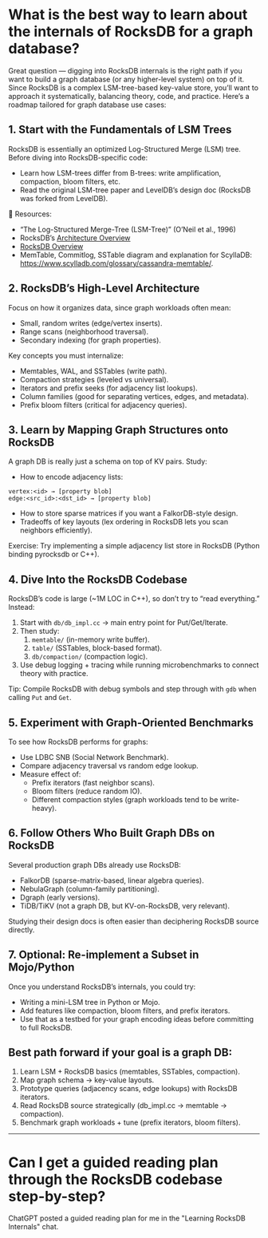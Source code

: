 # What is the best way to learn about the internals of RocksDB for a graph database?

Great question — digging into RocksDB internals is the right path if you want to build a graph database (or any higher-level system) on top of it. Since RocksDB is a complex LSM-tree-based key-value store, you’ll want to approach it systematically, balancing theory, code, and practice. Here’s a roadmap tailored for graph database use cases:

## 1. Start with the Fundamentals of LSM Trees

RocksDB is essentially an optimized Log-Structured Merge (LSM) tree. Before diving into RocksDB-specific code:

* Learn how LSM-trees differ from B-trees: write amplification, compaction, bloom filters, etc.
* Read the original LSM-tree paper and LevelDB’s design doc (RocksDB was forked from LevelDB).

📖 Resources:

* “The Log-Structured Merge-Tree (LSM-Tree)” (O’Neil et al., 1996)
* RocksDB’s [Architecture Overview](https://github.com/facebook/rocksdb/wiki)
* [RocksDB Overview](https://docs.pingcap.com/tidb/stable/rocksdb-overview/)
* MemTable, Commitlog, SSTable diagram and explanation for ScyllaDB: https://www.scylladb.com/glossary/cassandra-memtable/. 

## 2. RocksDB’s High-Level Architecture

Focus on how it organizes data, since graph workloads often mean:

* Small, random writes (edge/vertex inserts).
* Range scans (neighborhood traversal).
* Secondary indexing (for graph properties).

Key concepts you must internalize:

* Memtables, WAL, and SSTables (write path).
* Compaction strategies (leveled vs universal).
* Iterators and prefix seeks (for adjacency list lookups).
* Column families (good for separating vertices, edges, and metadata).
* Prefix bloom filters (critical for adjacency queries).

## 3. Learn by Mapping Graph Structures onto RocksDB

A graph DB is really just a schema on top of KV pairs. Study:

* How to encode adjacency lists:
```
vertex:<id> → [property blob]
edge:<src_id>:<dst_id> → [property blob]
```
* How to store sparse matrices if you want a FalkorDB-style design.
* Tradeoffs of key layouts (lex ordering in RocksDB lets you scan neighbors efficiently).

Exercise: Try implementing a simple adjacency list store in RocksDB (Python binding pyrocksdb or C++).

## 4. Dive Into the RocksDB Codebase

RocksDB’s code is large (~1M LOC in C++), so don’t try to “read everything.” Instead:

1. Start with `db/db_impl.cc` → main entry point for Put/Get/Iterate.
2. Then study:
    1. `memtable/` (in-memory write buffer).
    2. `table/` (SSTables, block-based format).
    3. `db/compaction/` (compaction logic).
3. Use debug logging + tracing while running microbenchmarks to connect theory with practice.

Tip: Compile RocksDB with debug symbols and step through with `gdb` when calling `Put` and `Get`.

## 5. Experiment with Graph-Oriented Benchmarks

To see how RocksDB performs for graphs:

* Use LDBC SNB (Social Network Benchmark).
* Compare adjacency traversal vs random edge lookup.
* Measure effect of:
    * Prefix iterators (fast neighbor scans).
    * Bloom filters (reduce random IO).
    * Different compaction styles (graph workloads tend to be write-heavy).

## 6. Follow Others Who Built Graph DBs on RocksDB

Several production graph DBs already use RocksDB:

* FalkorDB (sparse-matrix-based, linear algebra queries).
* NebulaGraph (column-family partitioning).
* Dgraph (early versions).
* TiDB/TiKV (not a graph DB, but KV-on-RocksDB, very relevant).

Studying their design docs is often easier than deciphering RocksDB source directly.

## 7. Optional: Re-implement a Subset in Mojo/Python

Once you understand RocksDB’s internals, you could try:

* Writing a mini-LSM tree in Python or Mojo.
* Add features like compaction, bloom filters, and prefix iterators.
* Use that as a testbed for your graph encoding ideas before committing to full RocksDB.

## Best path forward if your goal is a graph DB:

1. Learn LSM + RocksDB basics (memtables, SSTables, compaction).
2. Map graph schema → key-value layouts.
3. Prototype queries (adjacency scans, edge lookups) with RocksDB iterators.
4. Read RocksDB source strategically (db_impl.cc → memtable → compaction).
5. Benchmark graph workloads + tune (prefix iterators, bloom filters).

---

# Can I get a guided reading plan through the RocksDB codebase step-by-step?

ChatGPT posted a guided reading plan for me in the "Learning RocksDB Internals" chat.
